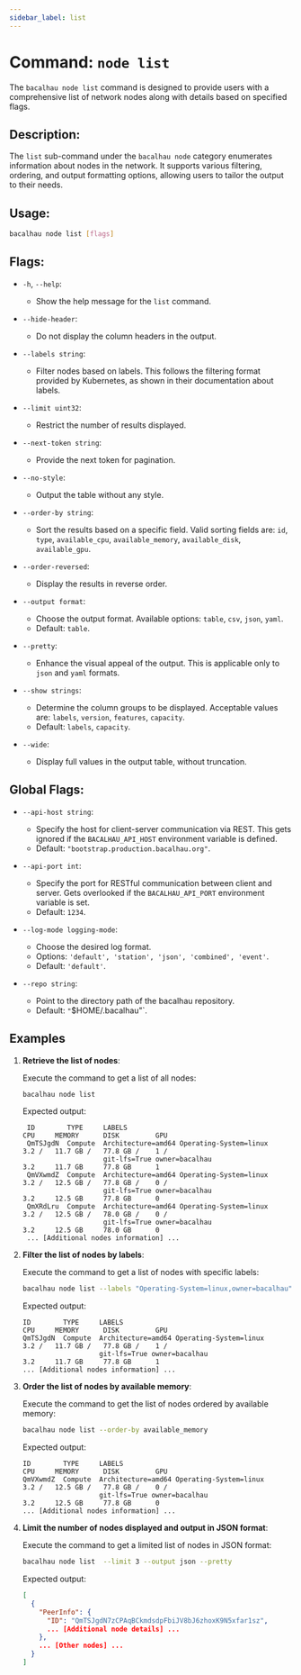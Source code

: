 ```yaml
---
sidebar_label: list
---
```

# Command: `node list`

The `bacalhau node list` command is designed to provide users with a comprehensive list of network nodes along with details based on specified flags.

## Description:
The `list` sub-command under the `bacalhau node` category enumerates information about nodes in the network. It supports various filtering, ordering, and output formatting options, allowing users to tailor the output to their needs.

## Usage:
```bash
bacalhau node list [flags]
```

## Flags:

- `-h`, `--help`:
  - Show the help message for the `list` command.

- `--hide-header`:
  - Do not display the column headers in the output.

- `--labels string`:
  - Filter nodes based on labels. This follows the filtering format provided by Kubernetes, as shown in their documentation about labels.

- `--limit uint32`:
  - Restrict the number of results displayed.

- `--next-token string`:
  - Provide the next token for pagination.

- `--no-style`:
  - Output the table without any style.

- `--order-by string`:
  - Sort the results based on a specific field. Valid sorting fields are: `id`, `type`, `available_cpu`, `available_memory`, `available_disk`, `available_gpu`.

- `--order-reversed`:
  - Display the results in reverse order.

- `--output format`:
  - Choose the output format. Available options: `table`, `csv`, `json`, `yaml`.
  - Default: `table`.

- `--pretty`:
  - Enhance the visual appeal of the output. This is applicable only to `json` and `yaml` formats.

- `--show strings`:
  - Determine the column groups to be displayed. Acceptable values are: `labels`, `version`, `features`, `capacity`.
  - Default: `labels`, `capacity`.

- `--wide`:
  - Display full values in the output table, without truncation.

## Global Flags:

- `--api-host string`:
  - Specify the host for client-server communication via REST. This gets ignored if the `BACALHAU_API_HOST` environment variable is defined.
  - Default: `"bootstrap.production.bacalhau.org"`.

- `--api-port int`:
  - Specify the port for RESTful communication between client and server. Gets overlooked if the `BACALHAU_API_PORT` environment variable is set.
  - Default: `1234`.

- `--log-mode logging-mode`:
  - Choose the desired log format.
  - Options: `'default', 'station', 'json', 'combined', 'event'`.
  - Default: `'default'`.

- `--repo string`:
  - Point to the directory path of the bacalhau repository.
  - Default: `"`$HOME/.bacalhau"`.

## Examples

1. **Retrieve the list of nodes**:

   Execute the command to get a list of all nodes:

   ```bash
   bacalhau node list
   ```

   Expected output:

   ```plaintext
    ID        TYPE     LABELS                                              CPU     MEMORY      DISK         GPU
    QmTSJgdN  Compute  Architecture=amd64 Operating-System=linux           3.2 /   11.7 GB /   77.8 GB /    1 /
                       git-lfs=True owner=bacalhau                         3.2     11.7 GB     77.8 GB      1
    QmVXwmdZ  Compute  Architecture=amd64 Operating-System=linux           3.2 /   12.5 GB /   77.8 GB /    0 /
                       git-lfs=True owner=bacalhau                         3.2     12.5 GB     77.8 GB      0
    QmXRdLru  Compute  Architecture=amd64 Operating-System=linux           3.2 /   12.5 GB /   78.0 GB /    0 /
                       git-lfs=True owner=bacalhau                         3.2     12.5 GB     78.0 GB      0
    ... [Additional nodes information] ...
   ```

1. **Filter the list of nodes by labels**:

   Execute the command to get a list of nodes with specific labels:

   ```bash
   bacalhau node list --labels "Operating-System=linux,owner=bacalhau"
   ```

   Expected output:

   ```plaintext
   ID        TYPE     LABELS                                              CPU     MEMORY      DISK         GPU
   QmTSJgdN  Compute  Architecture=amd64 Operating-System=linux           3.2 /   11.7 GB /   77.8 GB /    1 /
                      git-lfs=True owner=bacalhau                         3.2     11.7 GB     77.8 GB      1
   ... [Additional nodes information] ...
   ```

1. **Order the list of nodes by available memory**:

   Execute the command to get the list of nodes ordered by available memory:

   ```bash
   bacalhau node list --order-by available_memory
   ```

   Expected output:

   ```plaintext
   ID        TYPE     LABELS                                              CPU     MEMORY      DISK         GPU
   QmVXwmdZ  Compute  Architecture=amd64 Operating-System=linux           3.2 /   12.5 GB /   77.8 GB /    0 /
                      git-lfs=True owner=bacalhau                         3.2     12.5 GB     77.8 GB      0
   ... [Additional nodes information] ...
   ```

1. **Limit the number of nodes displayed and output in JSON format**:

   Execute the command to get a limited list of nodes in JSON format:

   ```bash
   bacalhau node list  --limit 3 --output json --pretty
   ```

   Expected output:

   ```json
   [
     {
       "PeerInfo": {
         "ID": "QmTSJgdN7zCPAqBCkmdsdpFbiJV8bJ6zhoxK9N5xfar1sz",
         ... [Additional node details] ...
       },
       ... [Other nodes] ...
     }
   ]
   ```

